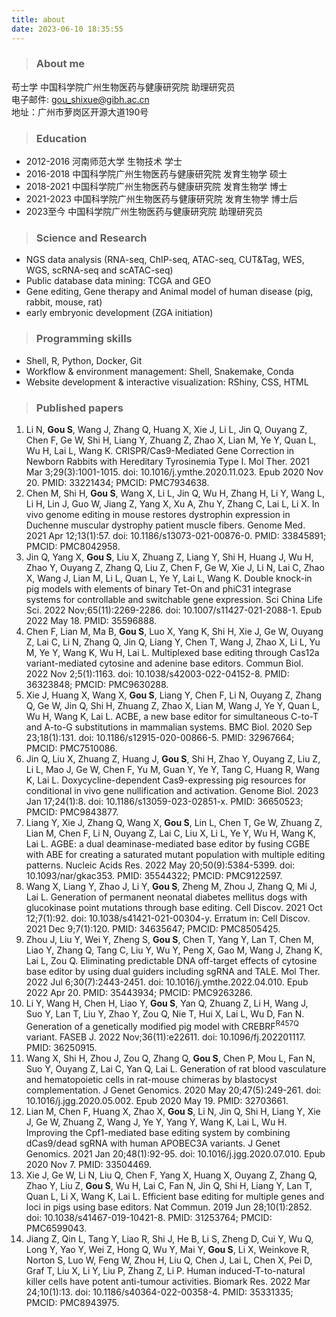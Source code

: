```yaml
---
title: about
date: 2023-06-10 18:35:55
---
```

> ### About me

苟士学  中国科学院广州生物医药与健康研究院  助理研究员 \
电子邮件: gou_shixue@gibh.ac.cn \
地址：广州市萝岗区开源大道190号

> ### Education

- 2012-2016    河南师范大学  生物技术   学士
- 2016-2018    中国科学院广州生物医药与健康研究院  发育生物学   硕士
- 2018-2021    中国科学院广州生物医药与健康研究院  发育生物学   博士
- 2021-2023    中国科学院广州生物医药与健康研究院  发育生物学   博士后
- 2023至今      中国科学院广州生物医药与健康研究院   助理研究员

> ### Science and Research

- NGS data analysis (RNA-seq, ChIP-seq, ATAC-seq, CUT&Tag, WES, WGS, scRNA-seq and scATAC-seq)
- Public database data mining: TCGA and GEO
- Gene editing, Gene therapy and Animal model of human disease (pig, rabbit, mouse, rat)
- early embryonic development (ZGA initiation)

> ### Programming skills

- Shell, R, Python, Docker, Git
- Workflow & environment management: Shell, Snakemake, Conda
- Website development & interactive visualization: RShiny, CSS, HTML

> ### Published papers

1. Li N, **Gou S**, Wang J, Zhang Q, Huang X, Xie J, Li L, Jin Q, Ouyang Z, Chen F, Ge W, Shi H, Liang Y, Zhuang Z, Zhao X, Lian M, Ye Y, Quan L, Wu H, Lai L, Wang K. CRISPR/Cas9-Mediated Gene Correction in Newborn Rabbits with Hereditary Tyrosinemia Type I. Mol Ther. 2021 Mar 3;29(3):1001-1015. doi: 10.1016/j.ymthe.2020.11.023. Epub 2020 Nov 20. PMID: 33221434; PMCID: PMC7934638.
2. Chen M, Shi H, **Gou S**, Wang X, Li L, Jin Q, Wu H, Zhang H, Li Y, Wang L, Li H, Lin J, Guo W, Jiang Z, Yang X, Xu A, Zhu Y, Zhang C, Lai L, Li X. In vivo genome editing in mouse restores dystrophin expression in Duchenne muscular dystrophy patient muscle fibers. Genome Med. 2021 Apr 12;13(1):57. doi: 10.1186/s13073-021-00876-0. PMID: 33845891; PMCID: PMC8042958.
3. Jin Q, Yang X, **Gou S**, Liu X, Zhuang Z, Liang Y, Shi H, Huang J, Wu H, Zhao Y, Ouyang Z, Zhang Q, Liu Z, Chen F, Ge W, Xie J, Li N, Lai C, Zhao X, Wang J, Lian M, Li L, Quan L, Ye Y, Lai L, Wang K. Double knock-in pig models with elements of binary Tet-On and phiC31 integrase systems for controllable and switchable gene expression. Sci China Life Sci. 2022 Nov;65(11):2269-2286. doi: 10.1007/s11427-021-2088-1. Epub 2022 May 18. PMID: 35596888.
4. Chen F, Lian M, Ma B, **Gou S**, Luo X, Yang K, Shi H, Xie J, Ge W, Ouyang Z, Lai C, Li N, Zhang Q, Jin Q, Liang Y, Chen T, Wang J, Zhao X, Li L, Yu M, Ye Y, Wang K, Wu H, Lai L. Multiplexed base editing through Cas12a variant-mediated cytosine and adenine base editors. Commun Biol. 2022 Nov 2;5(1):1163. doi: 10.1038/s42003-022-04152-8. PMID: 36323848; PMCID: PMC9630288.
5. Xie J, Huang X, Wang X, **Gou S**, Liang Y, Chen F, Li N, Ouyang Z, Zhang Q, Ge W, Jin Q, Shi H, Zhuang Z, Zhao X, Lian M, Wang J, Ye Y, Quan L, Wu H, Wang K, Lai L. ACBE, a new base editor for simultaneous C-to-T and A-to-G substitutions in mammalian systems. BMC Biol. 2020 Sep 23;18(1):131. doi: 10.1186/s12915-020-00866-5. PMID: 32967664; PMCID: PMC7510086.
6. Jin Q, Liu X, Zhuang Z, Huang J, **Gou S**, Shi H, Zhao Y, Ouyang Z, Liu Z, Li L, Mao J, Ge W, Chen F, Yu M, Guan Y, Ye Y, Tang C, Huang R, Wang K, Lai L. Doxycycline-dependent Cas9-expressing pig resources for conditional in vivo gene nullification and activation. Genome Biol. 2023 Jan 17;24(1):8. doi: 10.1186/s13059-023-02851-x. PMID: 36650523; PMCID: PMC9843877.
7. Liang Y, Xie J, Zhang Q, Wang X, **Gou S**, Lin L, Chen T, Ge W, Zhuang Z, Lian M, Chen F, Li N, Ouyang Z, Lai C, Liu X, Li L, Ye Y, Wu H, Wang K, Lai L. AGBE: a dual deaminase-mediated base editor by fusing CGBE with ABE for creating a saturated mutant population with multiple editing patterns. Nucleic Acids Res. 2022 May 20;50(9):5384-5399. doi: 10.1093/nar/gkac353. PMID: 35544322; PMCID: PMC9122597.
8. Wang X, Liang Y, Zhao J, Li Y, **Gou S**, Zheng M, Zhou J, Zhang Q, Mi J, Lai L. Generation of permanent neonatal diabetes mellitus dogs with glucokinase point mutations through base editing. Cell Discov. 2021 Oct 12;7(1):92. doi: 10.1038/s41421-021-00304-y. Erratum in: Cell Discov. 2021 Dec 9;7(1):120. PMID: 34635647; PMCID: PMC8505425.
9. Zhou J, Liu Y, Wei Y, Zheng S, **Gou S**, Chen T, Yang Y, Lan T, Chen M, Liao Y, Zhang Q, Tang C, Liu Y, Wu Y, Peng X, Gao M, Wang J, Zhang K, Lai L, Zou Q. Eliminating predictable DNA off-target effects of cytosine base editor by using dual guiders including sgRNA and TALE. Mol Ther. 2022 Jul 6;30(7):2443-2451. doi: 10.1016/j.ymthe.2022.04.010. Epub 2022 Apr 20. PMID: 35443934; PMCID: PMC9263286.
10. Li Y, Wang H, Chen H, Liao Y, **Gou S**, Yan Q, Zhuang Z, Li H, Wang J, Suo Y, Lan T, Liu Y, Zhao Y, Zou Q, Nie T, Hui X, Lai L, Wu D, Fan N. Generation of a genetically modified pig model with CREBRF<sup>R457Q</sup> variant. FASEB J. 2022 Nov;36(11):e22611. doi: 10.1096/fj.202201117. PMID: 36250915.
11. Wang X, Shi H, Zhou J, Zou Q, Zhang Q, **Gou S**, Chen P, Mou L, Fan N, Suo Y, Ouyang Z, Lai C, Yan Q, Lai L. Generation of rat blood vasculature and hematopoietic cells in rat-mouse chimeras by blastocyst complementation. J Genet Genomics. 2020 May 20;47(5):249-261. doi: 10.1016/j.jgg.2020.05.002. Epub 2020 May 19. PMID: 32703661.
12. Lian M, Chen F, Huang X, Zhao X, **Gou S**, Li N, Jin Q, Shi H, Liang Y, Xie J, Ge W, Zhuang Z, Wang J, Ye Y, Yang Y, Wang K, Lai L, Wu H. Improving the Cpf1-mediated base editing system by combining dCas9/dead sgRNA with human APOBEC3A variants. J Genet Genomics. 2021 Jan 20;48(1):92-95. doi: 10.1016/j.jgg.2020.07.010. Epub 2020 Nov 7. PMID: 33504469.
13. Xie J, Ge W, Li N, Liu Q, Chen F, Yang X, Huang X, Ouyang Z, Zhang Q, Zhao Y, Liu Z, **Gou S**, Wu H, Lai C, Fan N, Jin Q, Shi H, Liang Y, Lan T, Quan L, Li X, Wang K, Lai L. Efficient base editing for multiple genes and loci in pigs using base editors. Nat Commun. 2019 Jun 28;10(1):2852. doi: 10.1038/s41467-019-10421-8. PMID: 31253764; PMCID: PMC6599043.
14. Jiang Z, Qin L, Tang Y, Liao R, Shi J, He B, Li S, Zheng D, Cui Y, Wu Q, Long Y, Yao Y, Wei Z, Hong Q, Wu Y, Mai Y, **Gou S**, Li X, Weinkove R, Norton S, Luo W, Feng W, Zhou H, Liu Q, Chen J, Lai L, Chen X, Pei D, Graf T, Liu X, Li Y, Liu P, Zhang Z, Li P. Human induced-T-to-natural killer cells have potent anti-tumour activities. Biomark Res. 2022 Mar 24;10(1):13. doi: 10.1186/s40364-022-00358-4. PMID: 35331335; PMCID: PMC8943975.
